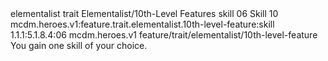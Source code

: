 <ability>
  <metadata>
    <class>elementalist</class>
    <feature_type>trait</feature_type>
    <file_dpath>Elementalist/10th-Level Features</file_dpath>
    <item_id>skill</item_id>
    <item_index>06</item_index>
    <item_name>Skill</item_name>
    <level>10</level>
    <scc>mcdm.heroes.v1:feature.trait.elementalist.10th-level-feature:skill</scc>
    <scdc>1.1.1:5.1.8.4:06</scdc>
    <source>mcdm.heroes.v1</source>
    <type>feature/trait/elementalist/10th-level-feature</type>
  </metadata>
  <effects>
    <effect type="mundane">You gain one skill of your choice.</effect>
  </effects>
</ability>
